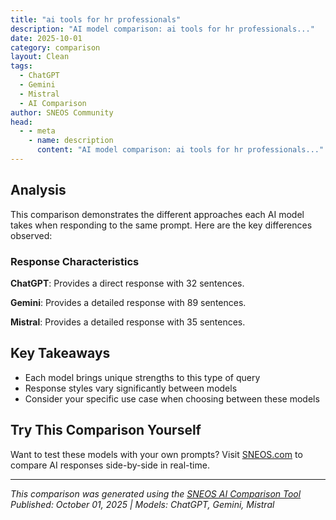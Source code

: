 ```yaml
---
title: "ai tools for hr professionals"
description: "AI model comparison: ai tools for hr professionals..."
date: 2025-10-01
category: comparison
layout: Clean
tags:
  - ChatGPT
  - Gemini
  - Mistral
  - AI Comparison
author: SNEOS Community
head:
  - - meta
    - name: description
      content: "AI model comparison: ai tools for hr professionals..."
---
```


<ChatComparison
  title="ai tools for hr professionals"
  prompt="ai tools for hr professionals"
  :responses='{
    "ChatGPT": "Here are some popular AI tools that can be highly useful for HR professionals:\n\n1. **HireVue**  \n   - Uses AI-driven video interview analysis to assess candidates\u2019 skills, personality traits, and fit.  \n   - Helps streamline the interview process and reduce bias.\n\n2. **Pymetrics**  \n   - Uses neuroscience-based games and AI to match candidates\u2019 cognitive and emotional traits with company culture and job roles.  \n   - Enhances diversity and improves hiring decisions.\n\n3. **Eightfold.ai**  \n   - AI-powered talent intelligence platform.  \n   - Helps with talent acquisition, internal mobility, and retention by analyzing employee and candidate data.\n\n4. **Hiretual (now HireEZ)**  \n   - AI recruiting platform that sources candidates across multiple platforms using AI search and matching.  \n   - Automates sourcing and outreach.\n\n5. **Textio**  \n   - AI writing assistant focused on optimizing job descriptions and communications.  \n   - Helps to create inclusive and effective job postings that attract diverse candidates.\n\n6. **Olivia by Paradox**  \n   - AI recruiting assistant that automates candidate engagement, scheduling, and communications.  \n   - Improves the candidate experience and reduces time-to-hire.\n\n7. **ADP DataCloud**  \n   - Analytics tool powered by AI to provide insights into workforce data, turnover risk, and employee engagement.  \n   - Supports data-driven HR decision-making.\n\n8. **Lattice**  \n   - Performance management platform with AI to provide insights into employee performance, engagement, and development needs.\n\n9. **Workday**  \n   - Comprehensive HR management system with AI capabilities for talent management, forecasting, and workforce planning.\n\n10. **ClearCompany**  \n    - Talent management platform using AI to streamline recruiting, onboarding, and performance management.\n\nThese tools can help HR professionals automate repetitive tasks, make better hiring decisions, enhance employee engagement, and gain actionable workforce insights. If you want recommendations tailored to specific HR functions (e.g., recruiting, performance management, payroll), please let me know!",
    "Gemini": "AI is revolutionizing the HR landscape, offering tools that can automate tasks, improve efficiency, and enhance decision-making. Here\u0027s a breakdown of AI tools for HR professionals, categorized by function:\n\n**1. Recruitment and Talent Acquisition:**\n\n*   **Applicant Tracking Systems (ATS) with AI:**\n    *   **Function:** Parse resumes, screen candidates based on qualifications, identify ideal candidates, automate communication, schedule interviews, and predict candidate success.\n    *   **Examples:**\n        *   **Eightfold AI:**  Uses AI to identify diverse talent pools and predict candidate success.\n        *   **HireVue:**  Offers AI-powered video interviewing and assessment tools to evaluate skills and personality.\n        *   **Beamery:** Focuses on candidate relationship management and AI-powered talent discovery.\n        *   **Talent Neuron (Gartner):**  Provides talent market intelligence and workforce planning capabilities.\n        *   **SmartRecruiters:** Offers a comprehensive ATS with AI features for sourcing, screening, and hiring.\n        *   **Zoho Recruit:**  A more affordable ATS with AI-powered resume parsing and candidate matching.\n*   **AI-powered Sourcing Tools:**\n    *   **Function:**  Proactively find potential candidates online (LinkedIn, GitHub, etc.) based on specified skills and experience, often going beyond job boards.\n    *   **Examples:**\n        *   **SeekOut:**  Uses AI to search for passive candidates and provides insights into their skills and interests.\n        *   **Entelo:**  Offers AI-powered sourcing and candidate engagement tools.\n        *   **hireEZ (formerly Hiretual):** An AI sourcing platform that connects recruiters with potential candidates across the web.\n*   **Chatbots for Recruitment:**\n    *   **Function:** Answer candidate questions, provide information about job openings, and guide candidates through the application process.\n    *   **Examples:**\n        *   Many ATS providers offer chatbot integrations.\n        *   Dedicated chatbot platforms like Paradox and Mya are designed specifically for recruitment.\n*   **AI-Driven Assessments:**\n    *   **Function:** Evaluate candidates\u0027 skills, personality traits, and cultural fit using gamified assessments and behavioral analysis.\n    *   **Examples:**\n        *   **Pymetrics:**  Uses neuroscience-based games to assess cognitive and emotional traits.\n        *   **Harver:**  Offers pre-employment assessments to predict job performance and retention.\n        *   **Criteria Corp:** Provides skills and aptitude assessments with AI-powered scoring.\n        *   **Arctic Shores:**  Uses psychometric games for assessing personality and cognitive ability.\n\n**2. Employee Engagement and Performance Management:**\n\n*   **Sentiment Analysis Tools:**\n    *   **Function:** Analyze employee feedback from surveys, emails, and other sources to gauge morale and identify potential issues.\n    *   **Examples:**\n        *   Many employee engagement platforms incorporate sentiment analysis.\n        *   Natural Language Processing (NLP) libraries like those in Python can be used to build custom sentiment analysis tools.\n*   **Performance Management Platforms with AI:**\n    *   **Function:**  Provide personalized feedback, identify skill gaps, and suggest training opportunities.\n    *   **Examples:**\n        *   **Betterworks:** Uses AI to provide real-time feedback and insights.\n        *   **Lattice:**  Offers performance reviews, goal setting, and feedback with AI-powered analytics.\n        *   **Workday:**  Has AI capabilities within its HCM platform for performance management and talent development.\n*   **Employee Listening Platforms:**\n    *   **Function:**  Collect and analyze employee feedback through surveys, polls, and forums to understand employee sentiment and identify areas for improvement. AI can help summarize feedback and identify key themes.\n    *   **Examples:**\n        *   **Qualtrics EmployeeXM:**  Provides a comprehensive employee experience management platform.\n        *   **Medallia:**  Offers employee experience analytics and insights.\n\n**3. Learning and Development:**\n\n*   **Personalized Learning Platforms:**\n    *   **Function:**  Recommend relevant training courses and learning resources based on individual skills and career goals.\n    *   **Examples:**\n        *   **Degreed:**  Offers a personalized learning experience platform that aggregates content from various sources.\n        *   **EdCast:**  Provides a knowledge cloud and learning platform powered by AI.\n        *   **Filtered:** AI-powered learning experience platform (LXP)\n*   **AI-Powered Content Creation:**\n    *   **Function:** Generate training materials, quizzes, and other learning content.\n    *   **Examples:**\n        *   **Synthesia:** Creates AI-generated videos for training and communication.\n        *   Tools leveraging GPT-3 or similar models can be used to generate text-based learning materials.\n*   **Skills Gap Analysis:**\n    *   **Function:** Analyze employee skills data to identify gaps and recommend training programs to address them.\n    *   **Examples:**\n        *   Many Learning Management Systems (LMS) and Talent Management Systems have AI features for skills gap analysis.\n\n**4. HR Operations and Compliance:**\n\n*   **HR Chatbots for Employee Support:**\n    *   **Function:** Answer employee questions about benefits, policies, and procedures.\n    *   **Examples:**\n        *   Many HR service delivery platforms include chatbot functionality.\n        *   Companies like ServiceNow offer AI-powered virtual agents for HR support.\n*   **Automated Payroll and Benefits Administration:**\n    *   **Function:** Automate tasks such as calculating payroll taxes, managing employee benefits, and generating reports.\n    *   **Examples:**\n        *   **ADP:**  Offers AI-powered payroll and HR solutions.\n        *   **Workday:** Includes AI features for payroll and benefits management.\n*   **Compliance Monitoring:**\n    *   **Function:**  Help organizations stay compliant with labor laws and regulations.\n    *   **Examples:**\n        *   Platforms that monitor for bias in job descriptions and performance reviews.\n        *   Tools that track employee certifications and licenses.\n\n**5. Workforce Planning and Analytics:**\n\n*   **Predictive Analytics:**\n    *   **Function:**  Forecast future workforce needs, predict employee turnover, and identify potential risks.\n    *   **Examples:**\n        *   **Visier:**  Offers workforce analytics and planning tools.\n        *   **Tableau and Power BI:** Can be used with HR data to create predictive models.\n*   **Workforce Optimization:**\n    *   **Function:**  Optimize staffing levels, schedules, and resource allocation.\n    *   **Examples:**\n        *   Tools used in retail and hospitality to predict customer traffic and adjust staffing accordingly.\n\n**General Considerations When Choosing AI Tools for HR:**\n\n*   **Data Privacy and Security:**  Ensure the tool complies with data privacy regulations (e.g., GDPR, CCPA).\n*   **Bias Detection and Mitigation:**  Look for tools that have built-in mechanisms to detect and mitigate bias in algorithms and data.  AI models are trained on data, and if the data reflects existing biases (e.g., gender or racial bias), the model will likely perpetuate those biases.\n*   **Integration with Existing Systems:**  Make sure the tool integrates seamlessly with your existing HR systems (e.g., HRIS, ATS, LMS).\n*   **User-Friendliness:**  Choose tools that are easy to use for both HR professionals and employees.\n*   **Cost:**  Compare the cost of different tools and consider the ROI.\n*   **Transparency and Explainability:**  Understand how the AI algorithms work and how decisions are made.  \u0022Black box\u0022 AI can be difficult to trust and manage.\n*   **Ethical Considerations:**  Evaluate the ethical implications of using AI in HR, such as the potential for job displacement and the impact on employee privacy.\n*   **Vendor Reputation and Support:** Choose reputable vendors with a proven track record and reliable customer support.\n*   **Pilot Programs:** Before committing to a large-scale implementation, consider running a pilot program to test the tool and gather feedback.\n*   **Ongoing Monitoring and Evaluation:** Continuously monitor the performance of AI tools and make adjustments as needed.\n\n**Key Takeaways:**\n\n*   AI offers significant potential to transform HR functions, improving efficiency, accuracy, and employee experience.\n*   Careful planning, evaluation, and ethical considerations are crucial for successful AI implementation in HR.\n*   The best AI tools for HR will vary depending on the specific needs and goals of your organization.  Start by identifying the biggest challenges your HR department faces and then look for AI solutions that can address those challenges.\n*   Don\u0027t view AI as a replacement for human judgment.  AI should augment human capabilities, not replace them entirely.  HR professionals should use AI-powered insights to make more informed decisions and provide better support to employees.\n*   Stay up-to-date on the latest AI trends and developments in the HR field.  AI is a rapidly evolving technology, and new tools and applications are constantly emerging.\n\nThis comprehensive overview should help you navigate the complex landscape of AI tools for HR professionals. Remember to do your research, consider your specific needs, and choose the tools that are the best fit for your organization. Good luck!\n",
    "Mistral": "AI tools can significantly enhance the efficiency and effectiveness of HR professionals by automating routine tasks, providing data-driven insights, and improving decision-making processes. Here are some AI tools that can be particularly useful for HR professionals:\n\n### 1. **Recruitment and Hiring**\n- **Applicant Tracking Systems (ATS):** Tools like Greenhouse, Lever, and Workable use AI to streamline the recruitment process, from job posting to candidate tracking and evaluation.\n- **Resume Screening:** Tools like Ideal and Eightfold.ai use AI to screen resumes and match candidates to job descriptions, reducing the time spent on manual screening.\n- **Interview Scheduling:** Tools like Calendly and x.ai (Amy and Andrew) automate the scheduling of interviews, making the process more efficient.\n\n### 2. **Employee Onboarding**\n- **Onboarding Platforms:** Tools like BambooHR and Workday provide automated onboarding workflows, ensuring new hires have a smooth transition into the company.\n- **Virtual Assistants:** Tools like Microsoft\u0027s Cortana and Google Assistant can help new employees with FAQs and provide guidance on company policies and procedures.\n\n### 3. **Performance Management**\n- **Performance Review Tools:** Tools like 15Five and Culture Amp use AI to provide continuous feedback and performance reviews, helping managers and employees track progress and set goals.\n- **Employee Engagement:** Tools like Officevibe and Peakon use AI to measure employee engagement and satisfaction, providing insights to improve workplace culture.\n\n### 4. **Learning and Development**\n- **Learning Management Systems (LMS):** Tools like Cornerstone OnDemand and SAP SuccessFactors use AI to personalize learning paths and recommend courses based on employee skills and career goals.\n- **Skill Gap Analysis:** Tools like Degreed and EdCast use AI to identify skill gaps and suggest training programs to address them.\n\n### 5. **Employee Retention**\n- **Predictive Analytics:** Tools like Visier and Workday use AI to predict employee turnover and identify factors that contribute to retention, allowing HR to take proactive measures.\n- **Employee Surveys:** Tools like SurveyMonkey and Qualtrics use AI to analyze survey data and provide insights into employee satisfaction and engagement.\n\n### 6. **Compliance and Administration**\n- **Compliance Management:** Tools like ComplYant and Zenefits use AI to ensure compliance with labor laws and regulations, automating tasks like tax filing and benefits administration.\n- **Document Management:** Tools like DocuSign and Adobe Sign use AI to automate the signing and management of HR documents, ensuring compliance and reducing paperwork.\n\n### 7. **Diversity, Equity, and Inclusion (DEI)**\n- **Bias Detection:** Tools like Textio and Unbiasify use AI to detect and eliminate bias in job descriptions and recruitment processes, promoting diversity and inclusion.\n- **Inclusive Language:** Tools like Grammarly and Hemingway Editor use AI to suggest more inclusive language in communications and documents.\n\n### 8. **Employee Well-being**\n- **Mental Health Support:** Tools like Headspace for Work and Calm use AI to provide mental health resources and support for employees, promoting well-being and productivity.\n- **Health and Wellness:** Tools like Virgin Pulse and Limeade use AI to track employee health metrics and provide personalized wellness recommendations.\n\n### 9. **Talent Management**\n- **Succession Planning:** Tools like SAP SuccessFactors and Oracle HCM use AI to identify high-potential employees and plan for succession, ensuring a smooth transition of leadership.\n- **Career Development:** Tools like Pathgather and Degreed use AI to create personalized career development plans for employees, aligning their goals with the company\u0027s needs.\n\n### 10. **Data Analytics**\n- **HR Analytics:** Tools like Visier and Workday use AI to analyze HR data and provide insights into workforce trends, helping HR make data-driven decisions.\n- **Predictive Analytics:** Tools like IBM Watson and Microsoft Power BI use AI to predict future workforce needs and trends, allowing HR to plan strategically.\n\nBy leveraging these AI tools, HR professionals can focus more on strategic initiatives and less on administrative tasks, ultimately enhancing the overall effectiveness of the HR function."
  }'
  published-date="16:43"
/>

## Analysis

This comparison demonstrates the different approaches each AI model takes when responding to the same prompt. Here are the key differences observed:

### Response Characteristics

**ChatGPT**: Provides a direct response with 32 sentences. 

**Gemini**: Provides a detailed response with 89 sentences. 

**Mistral**: Provides a detailed response with 35 sentences. 

## Key Takeaways

- Each model brings unique strengths to this type of query
- Response styles vary significantly between models
- Consider your specific use case when choosing between these models

## Try This Comparison Yourself

Want to test these models with your own prompts? Visit [SNEOS.com](https://sneos.com) to compare AI responses side-by-side in real-time.

---

*This comparison was generated using the [SNEOS AI Comparison Tool](https://sneos.com)*
*Published: October 01, 2025 | Models: ChatGPT, Gemini, Mistral*
